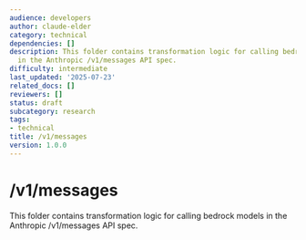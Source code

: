 ```yaml
---
audience: developers
author: claude-elder
category: technical
dependencies: []
description: This folder contains transformation logic for calling bedrock models
  in the Anthropic /v1/messages API spec.
difficulty: intermediate
last_updated: '2025-07-23'
related_docs: []
reviewers: []
status: draft
subcategory: research
tags:
- technical
title: /v1/messages
version: 1.0.0
---
```


# /v1/messages

This folder contains transformation logic for calling bedrock models in the Anthropic /v1/messages API spec.